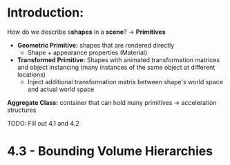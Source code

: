 # Introduction:
How do we describe s**shapes** in a **scene**? -> **Primitives**
- **Geometric Primitive:** shapes that are rendered directly
	- Shape + appearance properties (Material)
- **Transformed Primitive:** Shapes with animated transformation matrices and object instancing (many instances of the same object at different locations)
	- Inject additional transformation matrix between shape's world space and actual world space

**Aggregate Class:** container that can hold many primitives -> acceleration structures

TODO: Fill out 4.1 and 4.2

# 4.3 - Bounding Volume Hierarchies
